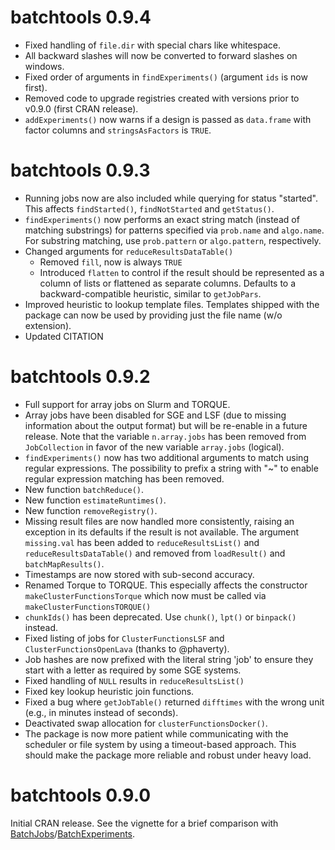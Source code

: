 # batchtools 0.9.4

* Fixed handling of `file.dir` with special chars like whitespace.
* All backward slashes will now be converted to forward slashes on windows.
* Fixed order of arguments in `findExperiments()` (argument `ids` is now first).
* Removed code to upgrade registries created with versions prior to v0.9.0 (first CRAN release).
* `addExperiments()` now warns if a design is passed as `data.frame` with factor columns and `stringsAsFactors` is `TRUE`.

# batchtools 0.9.3

* Running jobs now are also included while querying for status "started". This affects `findStarted()`, `findNotStarted` and `getStatus()`.
* `findExperiments()` now performs an exact string match (instead of matching substrings) for patterns specified via `prob.name` and `algo.name`.
  For substring matching, use `prob.pattern` or `algo.pattern`, respectively.
* Changed arguments for `reduceResultsDataTable()`
    * Removed `fill`, now is always `TRUE`
    * Introduced `flatten` to control if the result should be represented as a column of lists or flattened as separate columns.
      Defaults to a backward-compatible heuristic, similar to `getJobPars`.
* Improved heuristic to lookup template files.
  Templates shipped with the package can now be used by providing just the file name (w/o extension).
* Updated CITATION

# batchtools 0.9.2

* Full support for array jobs on Slurm and TORQUE.
* Array jobs have been disabled for SGE and LSF (due to missing information about the output format) but will be re-enable in a future release.
  Note that the variable `n.array.jobs` has been removed from `JobCollection` in favor of the new variable `array.jobs` (logical).
* `findExperiments()` now has two additional arguments to match using regular expressions.
  The possibility to prefix a string with "~" to enable regular expression matching has been removed.
* New function `batchReduce()`.
* New function `estimateRuntimes()`.
* New function `removeRegistry()`.
* Missing result files are now handled more consistently, raising an exception in its defaults if the result is not available.
  The argument `missing.val` has been added to `reduceResultsList()` and `reduceResultsDataTable()` and removed from `loadResult()` and `batchMapResults()`.
* Timestamps are now stored with sub-second accuracy.
* Renamed Torque to TORQUE. This especially affects the constructor `makeClusterFunctionsTorque` which now must be called via `makeClusterFunctionsTORQUE()`
* `chunkIds()` has been deprecated. Use `chunk()`, `lpt()` or `binpack()` instead.
* Fixed listing of jobs for `ClusterFunctionsLSF` and `ClusterFunctionsOpenLava` (thanks to @phaverty).
* Job hashes are now prefixed with the literal string 'job' to ensure they start with a letter as required by some SGE systems.
* Fixed handling of `NULL` results in `reduceResultsList()`
* Fixed key lookup heuristic join functions.
* Fixed a bug where `getJobTable()` returned `difftimes` with the wrong unit (e.g., in minutes instead of seconds).
* Deactivated swap allocation for `clusterFunctionsDocker()`.
* The package is now more patient while communicating with the scheduler or file system by using a timeout-based approach.
  This should make the package more reliable and robust under heavy load.

# batchtools 0.9.0

Initial CRAN release.
See the vignette for a brief comparison with [BatchJobs](https://cran.r-project.org/package=BatchJobs)/[BatchExperiments](https://cran.r-project.org/package=BatchExperiments).
